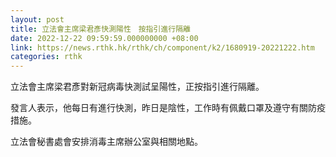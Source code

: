 ```yaml
---
layout: post
title: 立法會主席梁君彥快測陽性　按指引進行隔離
date: 2022-12-22 09:59:59.000000000 +08:00
link: https://news.rthk.hk/rthk/ch/component/k2/1680919-20221222.htm
categories: rthk
---
```


立法會主席梁君彥對新冠病毒快測試呈陽性，正按指引進行隔離。

發言人表示，他每日有進行快測，昨日是陰性，工作時有佩戴口罩及遵守有關防疫措施。

立法會秘書處會安排消毒主席辦公室與相關地點。
